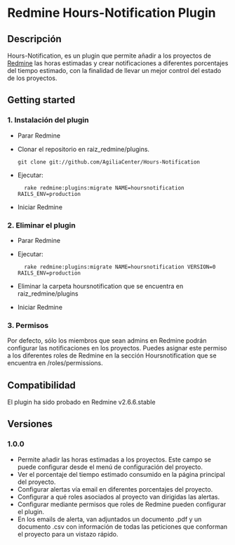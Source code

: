 # Redmine Hours-Notification Plugin

## Descripción

Hours-Notification, es un plugin que permite añadir a los proyectos de [Redmine](http://www.redmine.org/) las horas estimadas y crear notificaciones a diferentes porcentajes del tiempo estimado, con la finalidad de llevar un mejor control del estado de los proyectos.

## Getting started

### 1. Instalación del plugin
- Parar Redmine
- Clonar el repositorio en raiz_redmine/plugins.

	```
	git clone git://github.com/AgiliaCenter/Hours-Notification
	``` 
	
- Ejecutar:

  ```
    rake redmine:plugins:migrate NAME=hoursnotification RAILS_ENV=production
  ```
  
- Iniciar Redmine

### 2. Eliminar el plugin

  - Parar Redmine
  - Ejecutar:
  
    ```
      rake redmine:plugins:migrate NAME=hoursnotification VERSION=0 RAILS_ENV=production
    ```
    
  - Eliminar la carpeta hoursnotification que se encuentra en raiz_redmine/plugins
  - Iniciar Redmine
  
### 3. Permisos

Por defecto, sólo los miembros que sean admins en Redmine podrán configurar las notificaciones en los proyectos. Puedes asignar este permiso a los diferentes roles de Redmine en la sección Hoursnotification que se encuentra en  /roles/permissions.
  
## Compatibilidad
  El plugin ha sido probado en Redmine v2.6.6.stable

## Versiones  
### 1.0.0

- Permite añadir las horas estimadas a los proyectos. Este campo se puede configurar desde el menú de configuración del proyecto.
- Ver el porcentaje del tiempo estimado consumido en la página principal del proyecto.
- Configurar alertas vía email en diferentes porcentajes del proyecto.
- Configurar a qué roles asociados al proyecto van dirigidas las alertas.
- Configurar mediante permisos que roles de Redmine pueden configurar el plugin.
- En los emails de alerta, van adjuntados un documento .pdf y un documento .csv con información de todas las peticiones que conforman el proyecto para un vistazo rápido.

